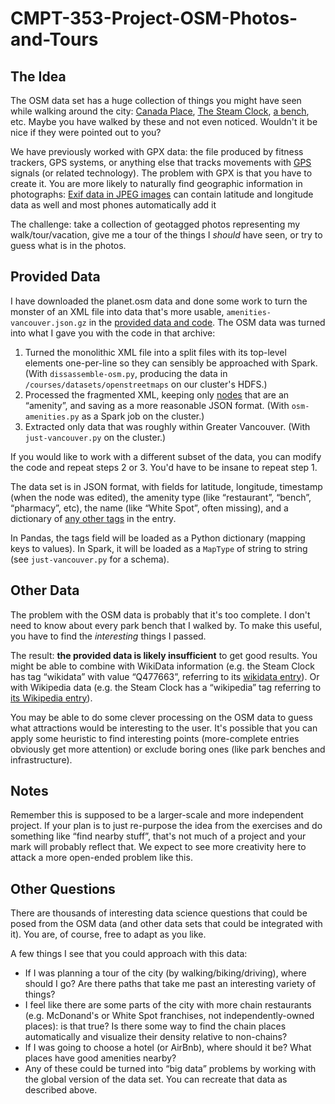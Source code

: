 # CMPT-353-Project-OSM-Photos-and-Tours
## The Idea

The OSM data set has a huge collection of things you might have seen while walking around the city: [Canada Place](https://www.openstreetmap.org/way/223635729), [The Steam Clock](https://www.openstreetmap.org/node/703754423), [a bench](https://www.openstreetmap.org/node/3789883495), etc. Maybe you have walked by these and not even noticed. Wouldn't it be nice if they were pointed out to you?

We have previously worked with GPX data: the file produced by fitness trackers, GPS systems, or anything else that tracks movements with [GPS](https://en.wikipedia.org/wiki/Global_Positioning_System) signals (or related technology). The problem with GPX is that you have to create it. You are more likely to naturally find geographic information in photographs: [Exif data in JPEG images](https://en.wikipedia.org/wiki/Exif) can contain latitude and longitude data as well and most phones automatically add it

The challenge: take a collection of geotagged photos representing my walk/tour/vacation, give me a tour of the things I _should_ have seen, or try to guess what is in the photos.

## Provided Data

I have downloaded the planet.osm data and done some work to turn the monster of an XML file into data that's more usable, `amenities-vancouver.json.gz` in the [provided data and code](ProjectTourData). The OSM data was turned into what I gave you with the code in that archive:

1.  Turned the monolithic XML file into a split files with its top-level elements one-per-line so they can sensibly be approached with Spark. (With `dissassemble-osm.py`, producing the data in `/courses/datasets/openstreetmaps` on our cluster's HDFS.)
2.  Processed the fragmented XML, keeping only [nodes](https://wiki.openstreetmap.org/wiki/OSM_XML) that are an “amenity”, and saving as a more reasonable JSON format. (With `osm-amenities.py` as a Spark job on the cluster.)
3.  Extracted only data that was roughly within Greater Vancouver. (With `just-vancouver.py` on the cluster.)

If you would like to work with a different subset of the data, you can modify the code and repeat steps 2 or 3\. You'd have to be insane to repeat step 1.

The data set is in JSON format, with fields for latitude, longitude, timestamp (when the node was edited), the amenity type (like “restaurant”, “bench”, “pharmacy”, etc), the name (like “White Spot”, often missing), and a dictionary of [any other tags](https://wiki.openstreetmap.org/wiki/Tags) in the entry.

In Pandas, the tags field will be loaded as a Python dictionary (mapping keys to values). In Spark, it will be loaded as a `MapType` of string to string (see `just-vancouver.py` for a schema).

## Other Data

The problem with the OSM data is probably that it's too complete. I don't need to know about every park bench that I walked by. To make this useful, you have to find the _interesting_ things I passed.

The result: **the provided data is likely insufficient** to get good results. You might be able to combine with WikiData information (e.g. the Steam Clock has tag “wikidata” with value “Q477663”, referring to its [wikidata entry](https://www.wikidata.org/wiki/Q477663)). Or with Wikipedia data (e.g. the Steam Clock has a “wikipedia” tag referring to [its Wikipedia entry](https://en.wikipedia.org/wiki/en:Steam%20clock?uselang=en#Gastown_steam_clock)).

You may be able to do some clever processing on the OSM data to guess what attractions would be interesting to the user. It's possible that you can apply some heuristic to find interesting points (more-complete entries obviously get more attention) or exclude boring ones (like park benches and infrastructure).

## Notes

Remember this is supposed to be a larger-scale and more independent project. If your plan is to just re-purpose the idea from the exercises and do something like “find nearby stuff”, that's not much of a project and your mark will probably reflect that. We expect to see more creativity here to attack a more open-ended problem like this.

## Other Questions

There are thousands of interesting data science questions that could be posed from the OSM data (and other data sets that could be integrated with it). You are, of course, free to adapt as you like.

A few things I see that you could approach with this data:

*   If I was planning a tour of the city (by walking/biking/driving), where should I go? Are there paths that take me past an interesting variety of things?
*   I feel like there are some parts of the city with more chain restaurants (e.g. McDonand's or White Spot franchises, not independently-owned places): is that true? Is there some way to find the chain places automatically and visualize their density relative to non-chains?
*   If I was going to choose a hotel (or AirBnb), where should it be? What places have good amenities nearby?
*   Any of these could be turned into “big data” problems by working with the global version of the data set. You can recreate that data as described above.